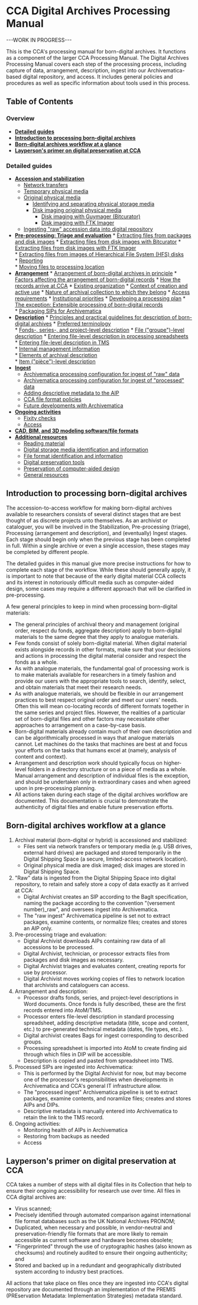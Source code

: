 # CCA Digital Archives Processing Manual

---WORK IN PROGRESS---

This is the CCA's processing manual for born-digital archives. It functions as a component of the larger CCA Processing Manual. The Digital Archives Processing Manual covers each step of the processing process, including capture of data, arrangement, description, ingest into our Archivematica-based digital repository, and access. It includes general policies and procedures as well as specific information about tools used in this process.

## Table of Contents

### Overview

* **[Detailed guides](#details)**
* **[Introduction to processing born-digital archives](#processingintro)**
* **[Born-digital archives workflow at a glance](#overview)** 
* **[Layperson's primer on digital preservation at CCA](#primer)**

<a name="details"></a>  
### Detailed guides  

* **[Accession and stabilization](guides/stabilization.md)**
    * [Network transfers](guides/stabilization.md/#networktransfer)
    * [Temporary physical media](guides/stabilization.md/#temporarymedia)
    * [Original physical media](guides/stabilization.md/#originalphysicalmedia)
      * [Identifying and separating physical storage media](guides/stabilization.md/#idandremoval)
      * [Disk imaging original physical media](guides/stabilization.md/#diskimaging)  
         * [Disk imaging with Guymager (Bitcurator)](guides/stabilization.md/#guymager)  
         * [Disk imaging with FTK Imager](guides/stabilization.md/#ftkimager)  
   * [Ingesting "raw" accession data into digital repository](guides/stabilization.md/#rawingest)  
* **[Pre-processing: Triage and evaluation](guides/triage.md)**
      * [Extracting files from packages and disk images](guides/triage.md/#diskimageextract)
         * [Extracting files from disk images with Bitcurator](guides/triage.md/#bitcuratorfiles)
         * [Extracting files from disk images with FTK Imager](guides/triage.md/#ftkimagerfiles)  
         * [Extracting files from images of Hierarchical File System (HFS) disks](guides/triage.md/#hfsfiles)        
      * [Reporting](guides/triage.md/#reporting)  
      * [Moving files to processing location](guides/triage.md/#moving)  
* **[Arrangement](guides/arrangement.md)**
      * [Arrangement of born-digital archives in principle](guides/arrangement.md/#arrprinciple)
      * [Factors affecting the arrangement of born-digital records](guides/arrangement.md/#arrfactors)
         * [How the records arrive at CCA](guides/arrangement.md/#howarrive)
         * [Existing organization](guides/arrangement.md/#existingorganization)
         * [Context of creation and active use](guides/arrangement.md/#context)
         * [Nature of archival collection to which they belong](guides/arrangement.md/#nature)
         * [Access requirements](guides/arrangement.md/#accessrequirements)
         * [Institutional priorities](guides/arrangement.md/#institutionalpriorities)
      * [Developing a processing plan](guides/arrangement.md/#processingplan)
      * [The exception: Extensible processing of born-digital records](guides/arrangement.md/#extensible)  
      * [Packaging SIPs for Archivematica](guides/arrangement.md/#packagingsips)  
* **[Description](guides/description.md)**
      * [Principles and practical guidelines for description of born-digital archives](guides/description.md/#descriptionprincipleandpractice)
      * [Preferred terminology](guides/description.md/#terminology)  
      * [Fonds-, series-, and project-level description](guides/description.md/#higherlevel)
      * [File ("groupe")-level description](guides/description.md/#groupdesc)
          * [Entering file-level description in processing spreadsheets](guides/description.md/#spreadsheetentry)  
          * [Entering file-level description in TMS](guides/description.md/#tmsentry)  
            * [Internal management information](guides/description.md/#internalmanagement)  
            * [Elements of archival description](guides/description.md/#archivalelements)  
      * [Item ("pièce")-level description](guides/description.md/#itemdesc)  
* **[Ingest](guides/ingest.md)**
     * [Archivematica processing configuration for ingest of "raw" data](guides/ingest.md/#rawingestconfig)  
     * [Archivematica processing configuration for ingest of "processed" data](guides/ingest.md/#processedingestconfig)  
     * [Adding descriptive metadata to the AIP](guides/ingest.md/#dcmetadata)  
     * [CCA file format policies](guides/ingest.md/#fileformatpolicies)  
     * [Future developments with Archivematica](guides/ingest.md/#amaticadevelopments)
* **[Ongoing activities](guides/ongoing.md)**  
   * [Fixity checks](guides/ongoing.md/#fixity)  
   * [Access](guides/ongoing.md/#access)  
* **[CAD, BIM, and 3D modeling software/file formats](guides/cadformats.md)**
* **[Additional resources](guides/resources.md)**  
   * [Reading material](guides/resources.md/#readings)  
   * [Digital storage media identification and information](guides/resources.md/#media)  
   * [File format identification and information](guides/resources.md/#formats)  
   * [Digital preservation tools](guides/resources.md/#tools)  
   * [Preservation of computer-aided design](guides/resources.md/#cadpres)  
   * [General resources](guides/resources.md/#general)  

<a name="processingintro"></a>  
## Introduction to processing born-digital archives  

The accession-to-access workflow for making born-digital archives available to researchers consists of several distinct stages that are best thought of as discrete projects unto themselves. As an archivist or cataloguer, you will be involved in the Stabilization, Pre-processing (triage), Processing (arrangement and description), and (eventually) Ingest stages. Each stage should begin only when the previous stage has been completed in full. Within a single archive or even a single accession, these stages may be completed by different people.  

The detailed guides in this manual give more precise instructions for how to complete each stage of the workflow. While these should generally apply, it is important to note that because of the early digital material CCA collects and its interest in notoriously difficult media such as computer-aided design, some cases may require a different approach that will be clarified in pre-processing.  

A few general principles to keep in mind when processing born-digital materials:  

* The general principles of archival theory and management (original order, respect du fonds, aggregate description) apply to born-digital materials to the same degree that they apply to analogue materials.  
* Few fonds consist of solely born-digital material. When digital material exists alongside records in other formats, make sure that your decisions and actions in processing the digital material consider and respect the fonds as a whole.
* As with analogue materials, the fundamental goal of processing work is to make materials available for researchers in a timely fashion and provide our users with the appropriate tools to search, identify, select, and obtain materials that meet their research needs.  
* As with analogue materials, we should be flexible in our arrangement practices to best respect original order and meet our users' needs. Often this will mean co-locating records of different formats together in the same series and project files. However, the realities of a particular set of born-digital files and other factors may necessitate other approaches to arrangement on a case-by-case basis.  
* Born-digital materials already contain much of their own description and can be algorithmically processed in ways that analogue materials cannot. Let machines do the tasks that machines are best at and focus your efforts on the tasks that humans excel at (namely, analysis of content and context).  
* Arrangement and description work should typically focus on higher-level folders in a directory structure or on a piece of media as a whole. Manual arrangement and description of individual files is the exception, and should be undertaken only in extraordinary cases and when agreed upon in pre-processing planning.  
* All actions taken during each stage of the digital archives workflow are documented. This documentation is crucial to demonstrate the authenticity of digital files and enable future preservation efforts.  

<a name="overview"></a>
## Born-digital archives workflow at a glance  

1. Archival material (born-digital or hybrid) is accessioned and stabilized:
   * Files sent via network transfers or temporary media (e.g. USB drives, external hard drives) are packaged and stored temporarily in the Digital Shipping Space (a secure, limited-access network location).
   * Original physical media are disk imaged; disk images are stored in Digital Shipping Space.
2. "Raw" data is ingested from the Digital Shipping Space into digital repository, to retain and safely store a copy of data exactly as it arrived at CCA:
   * Digital Archivist creates an SIP according to the BagIt specification, naming the package according to the convention "(versement number)_raw", and oversees ingest into Archivematica.
   * The "raw ingest" Archivematica pipeline is set not to extract packages, examine contents, or normalize files; creates and stores an AIP only.  
3. Pre-processing triage and evaluation:  
   * Digital Archivist downloads AIPs containing raw data of all accessions to be processed.  
   * Digital Archivist, technician, or processor extracts files from packages and disk images as necessary.  
   * Digital Archivist triages and evaluates content, creating reports for use by processor.  
   * Digital Archivist moves working copies of files to network location that archivists and cataloguers can access.  
4. Arrangement and description:
   * Processor drafts fonds, series, and project-level descriptions in Word documents. Once fonds is fully described, these are the first records entered into AtoM/TMS.  
   * Processor enters file-level description in standard processing spreadsheet, adding descriptive metadata (title, scope and content, etc.) to pre-generated technical metadata (dates, file types, etc.).  
   * Digital archivist creates Bags for ingest corresponding to described groups.  
   * Processing spreadsheet is imported into AtoM to create finding aid through which files in DIP will be accessible.  
   * Description is copied and pasted from spreadsheet into TMS.  
5. Processed SIPs are ingested into Archivematica:  
   * This is performed by the Digital Archivist for now, but may become one of the processor's responsibilities when developments in Archivematica and CCA's general IT infrastructure allow.  
   * The "processed ingest" Archivematica pipeline is set to extract packages, examine contents, and noramlize files; creates and stores AIPs and DIPs.  
   * Descriptive metadata is manually entered into Archivematica to retain the link to the TMS record.  
6. Ongoing activities:  
   * Monitoring health of AIPs in Archivematica  
   * Restoring from backups as needed  
   * Access
   
<a name="primer"></a>
## Layperson's primer on digital preservation at CCA  

CCA takes a number of steps with all digital files in its Collection that help to ensure their ongoing accessibility for research use over time. All files in CCA digital archives are:

* Virus scanned;  
* Precisely identified through automated comparison against international file format databases such as the UK National Archives PRONOM;  
* Duplicated, when necessary and possible, in vendor-neutral and preservation-friendly file formats that are more likely to remain accessible as current software and hardware becomes obsolete;  
* "Fingerprinted" through the use of cryptographic hashes (also known as checksums) and routinely audited to ensure their ongoing authenticity; and  
* Stored and backed up in a redundant and geographically distributed system according to industry best practices.

All actions that take place on files once they are ingested into CCA's digital repository are documented through an implementation of the PREMIS (PREservation Metadata: Implementation Strategies) metadata standard.  
